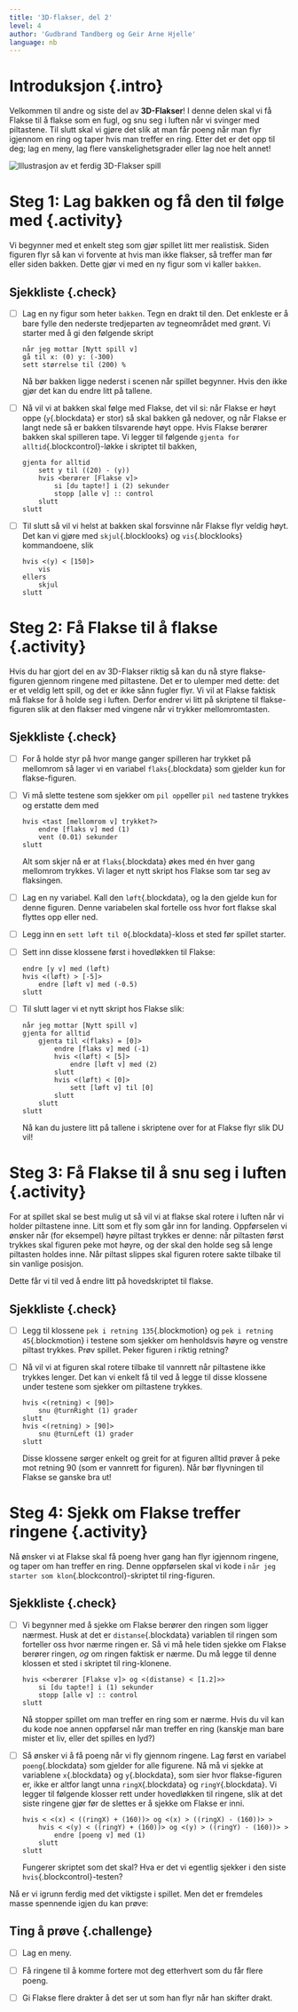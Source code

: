 ```yaml
---
title: '3D-flakser, del 2'
level: 4
author: 'Gudbrand Tandberg og Geir Arne Hjelle'
language: nb
---
```



# Introduksjon {.intro}

Velkommen til andre og siste del av __3D-Flakser__! I denne delen skal vi få
Flakse til å flakse som en fugl, og snu seg i luften når vi svinger med
piltastene. Til slutt skal vi gjøre det slik at man får poeng når man flyr
igjennom en ring og taper hvis man treffer en ring. Etter det er det opp til
deg; lag en meny, lag flere vanskelighetsgrader eller lag noe helt annet!

![Illustrasjon av et ferdig 3D-Flakser spill](3d_flakser.png)


# Steg 1: Lag bakken og få den til følge med {.activity}

Vi begynner med et enkelt steg som gjør spillet litt mer realistisk. Siden
figuren flyr så kan vi forvente at hvis man ikke flakser, så treffer man før
eller siden bakken. Dette gjør vi med en ny figur som vi kaller `bakken`.

## Sjekkliste {.check}

- [ ] Lag en ny figur som heter `bakken`. Tegn en drakt til den. Det enkleste er
  å bare fylle den nederste tredjeparten av tegneområdet med grønt. Vi starter
  med å gi den følgende skript

  ```blocks
  når jeg mottar [Nytt spill v]
  gå til x: (0) y: (-300)
  sett størrelse til (200) %
  ```

  Nå bør bakken ligge nederst i scenen når spillet begynner. Hvis den ikke gjør
  det kan du endre litt på tallene.

- [ ] Nå vil vi at bakken skal følge med Flakse, det vil si: når Flakse er høyt
  oppe (`y`{.blockdata} er stor) så skal bakken gå nedover, og når Flakse er
  langt nede så er bakken tilsvarende høyt oppe. Hvis Flakse berører bakken skal
  spilleren tape. Vi legger til følgende `gjenta for
  alltid`{.blockcontrol}-løkke i skriptet til bakken,

  ```blocks
  gjenta for alltid
      sett y til ((20) - (y))
      hvis <berører [Flakse v]>
          si [du tapte!] i (2) sekunder
          stopp [alle v] :: control
      slutt
  slutt
  ```

- [ ] Til slutt så vil vi helst at bakken skal forsvinne når Flakse flyr veldig
  høyt. Det kan vi gjøre med `skjul`{.blocklooks} og `vis`{.blocklooks}
  kommandoene, slik

  ```blocks
  hvis <(y) < [150]>
      vis
  ellers
      skjul
  slutt
  ```


# Steg 2: Få Flakse til å flakse {.activity}

Hvis du har gjort del en av 3D-Flakser riktig så kan du nå styre flakse-figuren
gjennom ringene med piltastene. Det er to ulemper med dette: det er et veldig
lett spill, og det er ikke sånn fugler flyr. Vi vil at Flakse faktisk må flakse
for å holde seg i luften. Derfor endrer vi litt på skriptene til flakse-figuren
slik at den flakser med vingene når vi trykker mellomromtasten.

## Sjekkliste {.check}

- [ ] For å holde styr på hvor mange ganger spilleren har trykket på mellomrom
  så lager vi en variabel `flaks`{.blockdata} som gjelder kun for
  flakse-figuren.

- [ ] Vi må slette testene som sjekker om `pil opp`eller `pil ned` tastene
  trykkes og erstatte dem med

  ```blocks
  hvis <tast [mellomrom v] trykket?>
      endre [flaks v] med (1)
      vent (0.01) sekunder
  slutt
  ```

  Alt som skjer nå er at `flaks`{.blockdata} økes med én hver gang mellomrom
  trykkes. Vi lager et nytt skript hos Flakse som tar seg av flaksingen.

- [ ] Lag en ny variabel. Kall den `løft`{.blockdata}, og la den gjelde kun for
  denne figuren. Denne variabelen skal fortelle oss hvor fort flakse skal
  flyttes opp eller ned.

- [ ] Legg inn en `sett løft til 0`{.blockdata}-kloss et sted før spillet
  starter.

- [ ] Sett inn disse klossene først i hovedløkken til Flakse:

  ```blocks
  endre [y v] med (løft)
  hvis <(løft) > [-5]>
      endre [løft v] med (-0.5)
  slutt
  ```

- [ ] Til slutt lager vi et nytt skript hos Flakse slik:

  ```blocks
  når jeg mottar [Nytt spill v]
  gjenta for alltid
      gjenta til <(flaks) = [0]>
          endre [flaks v] med (-1)
          hvis <(løft) < [5]>
              endre [løft v] med (2)
          slutt
          hvis <(løft) < [0]>
              sett [løft v] til [0]
          slutt
      slutt
  slutt
  ```

  Nå kan du justere litt på tallene i skriptene over for at Flakse flyr slik DU
  vil!


# Steg 3: Få Flakse til å snu seg i luften {.activity}

For at spillet skal se best mulig ut så vil vi at flakse skal rotere i luften
når vi holder piltastene inne. Litt som et fly som går inn for landing.
Oppførselen vi ønsker når (for eksempel) høyre piltast trykkes er denne: når
piltasten først trykkes skal figuren peke mot høyre, og der skal den holde seg
så lenge piltasten holdes inne. Når piltast slippes skal figuren rotere sakte
tilbake til sin vanlige posisjon.

Dette får vi til ved å endre litt på hovedskriptet til flakse.

## Sjekkliste {.check}

- [ ] Legg til klossene `pek i retning 135`{.blockmotion} og `pek i retning
  45`{.blockmotion} i testene som sjekker om henholdsvis høyre og venstre
  piltast trykkes. Prøv spillet. Peker figuren i riktig retning?

- [ ] Nå vil vi at figuren skal rotere tilbake til vannrett når piltastene ikke
  trykkes lenger. Det kan vi enkelt få til ved å legge til disse klossene under
  testene som sjekker om piltastene trykkes.

  ```blocks
  hvis <(retning) < [90]>
      snu @turnRight (1) grader
  slutt
  hvis <(retning) > [90]>
      snu @turnLeft (1) grader
  slutt
  ```

  Disse klossene sørger enkelt og greit for at figuren alltid prøver å peke mot
  retning 90 (som er vannrett for figuren). Når bør flyvningen til Flakse se
  ganske bra ut!


# Steg 4: Sjekk om Flakse treffer ringene {.activity}

Nå ønsker vi at Flakse skal få poeng hver gang han flyr igjennom ringene, og
taper om han treffer en ring. Denne oppførselen skal vi kode i `når jeg starter
som klon`{.blockcontrol}-skriptet til ring-figuren.

## Sjekkliste {.check}

- [ ] Vi begynner med å sjekke om Flakse berører den ringen som ligger nærmest.
  Husk at det er `distanse`{.blockdata} variablen til ringen som forteller oss
  hvor nærme ringen er. Så vi må hele tiden sjekke om Flakse berører ringen,
  *og* om ringen faktisk er nærme. Du må legge til denne klossen et sted i
  skriptet til ring-klonene.

  ```blocks
  hvis <<berører [Flakse v]> og <(distanse) < [1.2]>>
      si [du tapte!] i (1) sekunder
      stopp [alle v] :: control
  slutt
  ```

  Nå stopper spillet om man treffer en ring som er nærme. Hvis du vil kan du
  kode noe annen oppførsel når man treffer en ring (kanskje man bare mister et
  liv, eller det spilles en lyd?)

- [ ] Så ønsker vi å få poeng når vi fly gjennom ringene. Lag først en variabel
  `poeng`{.blockdata} som gjelder for alle figurene. Nå må vi sjekke at
  variablene `x`{.blockdata} og `y`{.blockdata}, som sier hvor flakse-figuren
  er, ikke er altfor langt unna `ringX`{.blockdata} og `ringY`{.blockdata}. Vi
  legger til følgende klosser rett under hovedløkken til ringene, slik at det
  siste ringene gjør før de slettes er å sjekke om Flakse er inni.

  ```blocks
  hvis < <(x) < ((ringX) + (160))> og <(x) > ((ringX) - (160))> >
      hvis < <(y) < ((ringY) + (160))> og <(y) > ((ringY) - (160))> >
          endre [poeng v] med (1)
      slutt
  slutt
  ```

  Fungerer skriptet som det skal? Hva er det vi egentlig sjekker i den siste
  `hvis`{.blockcontrol}-testen?

Nå er vi igrunn ferdig med det viktigste i spillet. Men det er fremdeles masse
spennende igjen du kan prøve:

## Ting å prøve {.challenge}

- [ ] Lag en meny.

- [ ] Få ringene til å komme fortere mot deg etterhvert som du får flere poeng.

- [ ] Gi Flakse flere drakter å det ser ut som han flyr når han skifter drakt.
